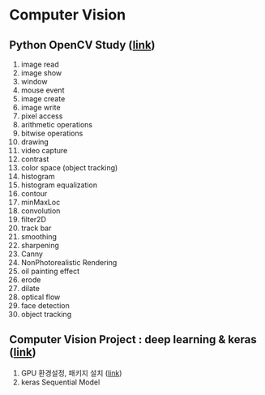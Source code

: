 # Computer Vision

## Python OpenCV Study ([link](./opencv/))

1. image read
2. image show
3. window
4. mouse event
5. image create
6. image write
7. pixel access
8. arithmetic operations
9. bitwise operations
10. drawing
11. video capture
12. contrast
13. color space (object tracking)
14. histogram
15. histogram equalization
16. contour
17. minMaxLoc
18. convolution
19. filter2D
20. track bar
21. smoothing
22. sharpening
23. Canny
24. NonPhotorealistic Rendering
25. oil painting effect
26. erode
27. dilate
28. optical flow
29. face detection
30. object tracking

## Computer Vision Project : deep learning & keras ([link](./keras/))

1. GPU 환경설정, 패키지 설치 ([link](computer_vision_project.md))
2. keras Sequential Model
